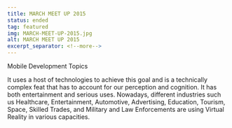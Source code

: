 ```yaml
---
title: MARCH MEET UP 2015
status: ended
tag: featured
img: MARCH-MEET-UP-2015.jpg
alt: MARCH MEET UP 2015
excerpt_separator: <!--more-->
---
```

Mobile Development Topics
<!--more--> 
It uses a host of technologies to achieve this goal and is a technically complex feat that has to account for our perception and cognition. It has both entertainment and serious uses. Nowadays, different industries such us Healthcare, Entertainment, Automotive, Advertising, Education, Tourism, Space, Skilled Trades, and Military and Law Enforcements are using Virtual Reality in various capacities.